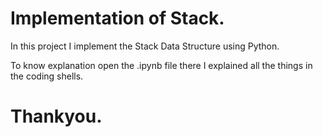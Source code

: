 # Implementation of Stack.
In this project I implement the Stack Data Structure using Python.

To know explanation open the .ipynb file there I explained all the things in the coding shells.
# Thankyou.
